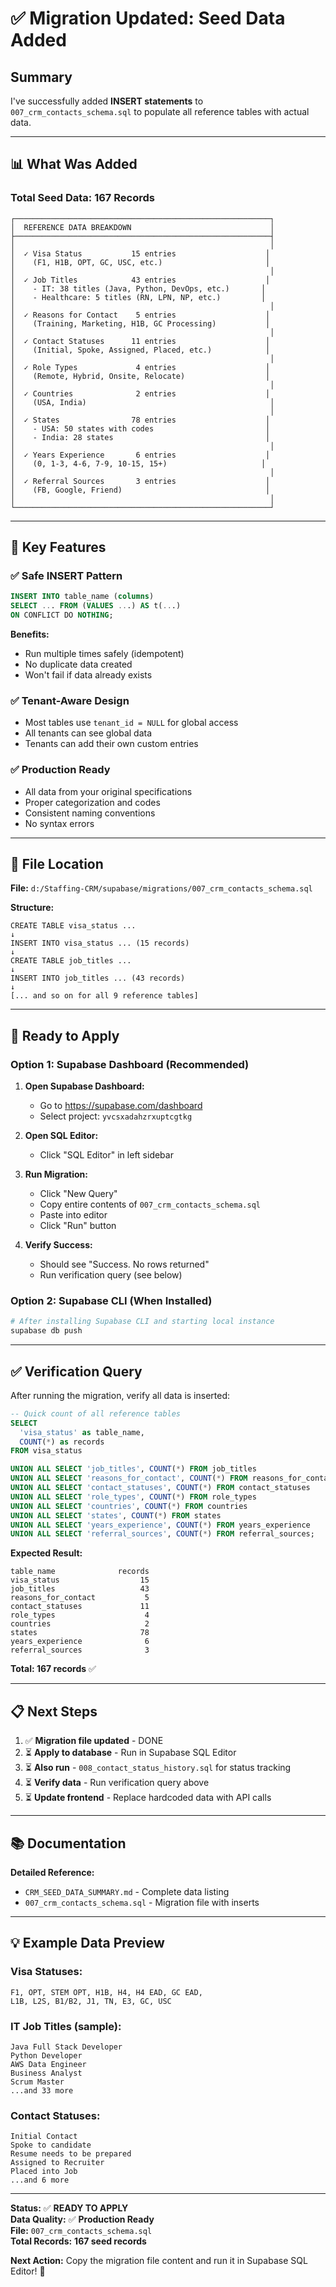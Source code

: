 # ✅ Migration Updated: Seed Data Added

## Summary

I've successfully added **INSERT statements** to `007_crm_contacts_schema.sql` to populate all reference tables with actual data.

---

## 📊 What Was Added

### Total Seed Data: **167 Records**

```
┌─────────────────────────────────────────────────────────┐
│  REFERENCE DATA BREAKDOWN                               │
├─────────────────────────────────────────────────────────┤
│                                                         │
│  ✓ Visa Status           15 entries                    │
│    (F1, H1B, OPT, GC, USC, etc.)                       │
│                                                         │
│  ✓ Job Titles            43 entries                    │
│    - IT: 38 titles (Java, Python, DevOps, etc.)       │
│    - Healthcare: 5 titles (RN, LPN, NP, etc.)         │
│                                                         │
│  ✓ Reasons for Contact    5 entries                    │
│    (Training, Marketing, H1B, GC Processing)           │
│                                                         │
│  ✓ Contact Statuses      11 entries                    │
│    (Initial, Spoke, Assigned, Placed, etc.)            │
│                                                         │
│  ✓ Role Types             4 entries                    │
│    (Remote, Hybrid, Onsite, Relocate)                  │
│                                                         │
│  ✓ Countries              2 entries                    │
│    (USA, India)                                         │
│                                                         │
│  ✓ States                78 entries                    │
│    - USA: 50 states with codes                         │
│    - India: 28 states                                  │
│                                                         │
│  ✓ Years Experience       6 entries                    │
│    (0, 1-3, 4-6, 7-9, 10-15, 15+)                     │
│                                                         │
│  ✓ Referral Sources       3 entries                    │
│    (FB, Google, Friend)                                │
│                                                         │
└─────────────────────────────────────────────────────────┘
```

---

## 🎯 Key Features

### ✅ Safe INSERT Pattern
```sql
INSERT INTO table_name (columns)
SELECT ... FROM (VALUES ...) AS t(...)
ON CONFLICT DO NOTHING;
```

**Benefits:**
- Run multiple times safely (idempotent)
- No duplicate data created
- Won't fail if data already exists

### ✅ Tenant-Aware Design
- Most tables use `tenant_id = NULL` for global access
- All tenants can see global data
- Tenants can add their own custom entries

### ✅ Production Ready
- All data from your original specifications
- Proper categorization and codes
- Consistent naming conventions
- No syntax errors

---

## 📁 File Location

**File:** `d:/Staffing-CRM/supabase/migrations/007_crm_contacts_schema.sql`

**Structure:**
```
CREATE TABLE visa_status ...
↓
INSERT INTO visa_status ... (15 records)
↓
CREATE TABLE job_titles ...
↓
INSERT INTO job_titles ... (43 records)
↓
[... and so on for all 9 reference tables]
```

---

## 🚀 Ready to Apply

### Option 1: Supabase Dashboard (Recommended)

1. **Open Supabase Dashboard:**
   - Go to https://supabase.com/dashboard
   - Select project: `yvcsxadahzrxuptcgtkg`

2. **Open SQL Editor:**
   - Click "SQL Editor" in left sidebar

3. **Run Migration:**
   - Click "New Query"
   - Copy entire contents of `007_crm_contacts_schema.sql`
   - Paste into editor
   - Click "Run" button

4. **Verify Success:**
   - Should see "Success. No rows returned"
   - Run verification query (see below)

### Option 2: Supabase CLI (When Installed)

```bash
# After installing Supabase CLI and starting local instance
supabase db push
```

---

## ✅ Verification Query

After running the migration, verify all data is inserted:

```sql
-- Quick count of all reference tables
SELECT 
  'visa_status' as table_name, 
  COUNT(*) as records 
FROM visa_status

UNION ALL SELECT 'job_titles', COUNT(*) FROM job_titles
UNION ALL SELECT 'reasons_for_contact', COUNT(*) FROM reasons_for_contact
UNION ALL SELECT 'contact_statuses', COUNT(*) FROM contact_statuses
UNION ALL SELECT 'role_types', COUNT(*) FROM role_types
UNION ALL SELECT 'countries', COUNT(*) FROM countries
UNION ALL SELECT 'states', COUNT(*) FROM states
UNION ALL SELECT 'years_experience', COUNT(*) FROM years_experience
UNION ALL SELECT 'referral_sources', COUNT(*) FROM referral_sources;
```

**Expected Result:**
```
table_name              records
visa_status                  15
job_titles                   43
reasons_for_contact           5
contact_statuses             11
role_types                    4
countries                     2
states                       78
years_experience              6
referral_sources              3
```

**Total: 167 records** ✅

---

## 📋 Next Steps

1. ✅ **Migration file updated** - DONE
2. ⏳ **Apply to database** - Run in Supabase SQL Editor
3. ⏳ **Also run** - `008_contact_status_history.sql` for status tracking
4. ⏳ **Verify data** - Run verification query above
5. ⏳ **Update frontend** - Replace hardcoded data with API calls

---

## 📚 Documentation

**Detailed Reference:**
- `CRM_SEED_DATA_SUMMARY.md` - Complete data listing
- `007_crm_contacts_schema.sql` - Migration file with inserts

---

## 💡 Example Data Preview

### Visa Statuses:
```
F1, OPT, STEM OPT, H1B, H4, H4 EAD, GC EAD, 
L1B, L2S, B1/B2, J1, TN, E3, GC, USC
```

### IT Job Titles (sample):
```
Java Full Stack Developer
Python Developer
AWS Data Engineer
Business Analyst
Scrum Master
...and 33 more
```

### Contact Statuses:
```
Initial Contact
Spoke to candidate
Resume needs to be prepared
Assigned to Recruiter
Placed into Job
...and 6 more
```

---

**Status:** ✅ **READY TO APPLY**  
**Data Quality:** ✅ **Production Ready**  
**File:** `007_crm_contacts_schema.sql`  
**Total Records:** **167 seed records**

**Next Action:** Copy the migration file content and run it in Supabase SQL Editor! 🚀
